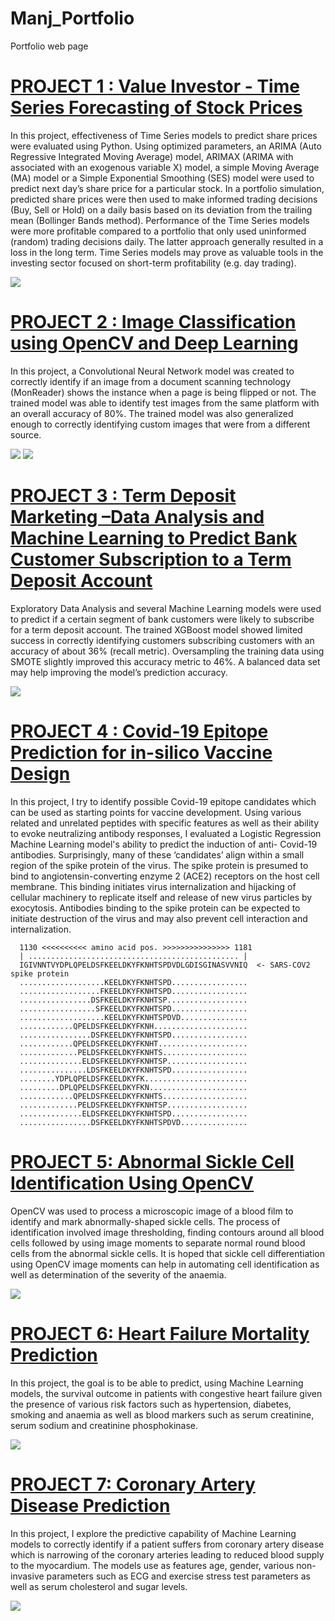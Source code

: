 # Manj_Portfolio
Portfolio web page
# [PROJECT 1 : Value Investor -  Time Series Forecasting of Stock Prices](https://github.com/ManjWeerapura/MyProject/blob/main/Project_5_Value_Investor/Value_investor_7b.ipynb)
In this project, effectiveness of Time Series models to predict share prices were evaluated using Python. Using optimized parameters, an ARIMA (Auto Regressive Integrated Moving Average) model, ARIMAX (ARIMA with associated with an exogenous variable X) model, a simple Moving Average (MA) model or a Simple Exponential Smoothing (SES) model were used to predict next day’s share price for a particular stock. In a portfolio simulation, predicted share prices were then used to make informed trading decisions (Buy, Sell or Hold) on a daily basis based on its deviation from the trailing mean (Bollinger Bands method). Performance of the Time Series models were more profitable compared to a portfolio that only used uninformed (random) trading decisions daily. The latter approach generally resulted in a loss in the long term. Time Series models may prove as valuable tools in the investing sector focused on short-term profitability (e.g. day trading).

![](https://github.com/ManjWeerapura/Manj_Portfolio/blob/main/Value_investor.png?raw=true)

# [PROJECT 2 : Image Classification using OpenCV and Deep Learning](https://github.com/ManjWeerapura/MyProject/blob/main/Project_4_MonReader/MonReader_6.ipynb)
In this project, a Convolutional Neural Network model was created to correctly identify if an image from a document scanning technology (MonReader) shows the instance when a page is being flipped or not. The trained model was able to identify test images from the same platform with an overall accuracy of 80%.  The trained model was also generalized enough to correctly identifying custom images that were from a different source.

![](https://github.com/ManjWeerapura/Manj_Portfolio/blob/main/MonReader1.png?raw=true)
![](https://github.com/ManjWeerapura/Manj_Portfolio/blob/main/MonReader2.png?raw=true)

# [PROJECT 3 : Term Deposit Marketing –Data Analysis and Machine Learning to Predict Bank Customer Subscription to a Term Deposit Account](https://github.com/ManjWeerapura/MyProject/blob/main/Project_2_Term_Deposit_Marketing/XvUFCXU1r4gS2yWr4.ipynb)
Exploratory Data Analysis and several Machine Learning models were used to predict if a certain segment of bank customers were likely to subscribe for a term deposit account. The trained XGBoost model showed limited success in correctly identifying customers subscribing customers with an accuracy of about 36% (recall metric). Oversampling the training data using SMOTE slightly improved this accuracy metric to 46%. A balanced data set may help improving the model’s prediction accuracy.

![](https://github.com/ManjWeerapura/Manj_Portfolio/blob/main/term_deposit.png?raw=true)

# [PROJECT 4 : Covid-19 Epitope Prediction for in-silico Vaccine Design](https://github.com/ManjWeerapura/python_projects/blob/main/Covid19_epitope_prediction_for_vaccine_development/Covid19_antibody_prediction.ipynb)
In this project, I try to identify possible Covid-19 epitope candidates which can be used as starting points for vaccine development. Using various related and unrelated peptides with specific features as well as their ability to evoke neutralizing antibody responses, I evaluated a Logistic Regression Machine Learning model's ability to predict the induction of anti- Covid-19 antibodies.  Surprisingly, many of these ‘candidates’ align within a small region of the spike protein of the virus. The spike protein is presumed to bind to angiotensin-converting enzyme 2 (ACE2) receptors on the host cell membrane. This binding initiates virus internalization and hijacking of cellular machinery to replicate itself and release of new virus particles by exocytosis.  Antibodies binding to the spike protein can be expected to initiate destruction of the virus and may also prevent cell interaction and internalization.

      1130 <<<<<<<<<< amino acid pos. >>>>>>>>>>>>>>> 1181
      | ............................................... |
      IGIVNNTVYDPLQPELDSFKEELDKYFKNHTSPDVDLGDISGINASVVNIQ  <- SARS-COV2 spike protein
      ...................KEELDKYFKNHTSPD.................
      ..................FKEELDKYFKNHTSPD.................
      ................DSFKEELDKYFKNHTSP..................
      .................SFKEELDKYFKNHTSPD.................
      ...................KEELDKYFKNHTSPDVD...............
      ............QPELDSFKEELDKYFKNH.....................
      ................DSFKEELDKYFKNHTSPD.................
      ............QPELDSFKEELDKYFKNHT....................
      .............PELDSFKEELDKYFKNHTS...................
      ..............ELDSFKEELDKYFKNHTSP..................
      ...............LDSFKEELDKYFKNHTSPD.................
      ........YDPLQPELDSFKEELDKYFK.......................
      .........DPLQPELDSFKEELDKYFKN......................
      ............QPELDSFKEELDKYFKNHTS...................
      .............PELDSFKEELDKYFKNHTSP..................
      ..............ELDSFKEELDKYFKNHTSPD.................
      ................DSFKEELDKYFKNHTSPDVD...............

# [PROJECT 5: Abnormal Sickle Cell Identification Using OpenCV](https://github.com/ManjWeerapura/python_projects/blob/main/OpenCV_Sickle_cell_identification/sickle_cell_identification.ipynb)
OpenCV was used to process a microscopic image of a blood film to identify and mark abnormally-shaped sickle cells. The process of identification involved image thresholding, finding contours around all blood cells followed by using image moments to separate normal round blood cells from the abnormal sickle cells. It is hoped that sickle cell differentiation using OpenCV image moments can help in automating cell identification as well as determination of the severity of the anaemia.

![](https://github.com/ManjWeerapura/Manj_Portfolio/blob/main/sickle_cell_rs.png?raw=true)

# [PROJECT 6: Heart Failure Mortality Prediction](https://github.com/ManjWeerapura/python_projects/blob/main/Heart_Failure_Mortality_Prediction/heart-failure-mortality-predictions.ipynb)
In this project, the goal is to be able to predict, using Machine Learning models, the survival outcome in patients with congestive heart failure given the presence of various risk factors such as hypertension, diabetes, smoking and anaemia as well as blood markers such as serum creatinine, serum sodium and creatinine phosphokinase.

![](https://github.com/ManjWeerapura/Manj_Portfolio/blob/main/HF_mortality_risk.png?raw=true)

# [PROJECT 7: Coronary Artery Disease Prediction](https://github.com/ManjWeerapura/python_projects/blob/main/Coronary_Artery_Disease_Prediction/Heart_Disease_data_read.ipynb)
In this project, I explore the predictive capability of Machine Learning models to correctly identify if a patient suffers from coronary artery disease which is narrowing of the coronary arteries leading to reduced blood supply to the myocardium. The models use as features age, gender, various non-invasive parameters such as ECG and exercise stress test parameters as well as serum cholesterol and sugar levels.

![](https://github.com/ManjWeerapura/Manj_Portfolio/blob/main/Chest_pain_type.png?raw=true)
